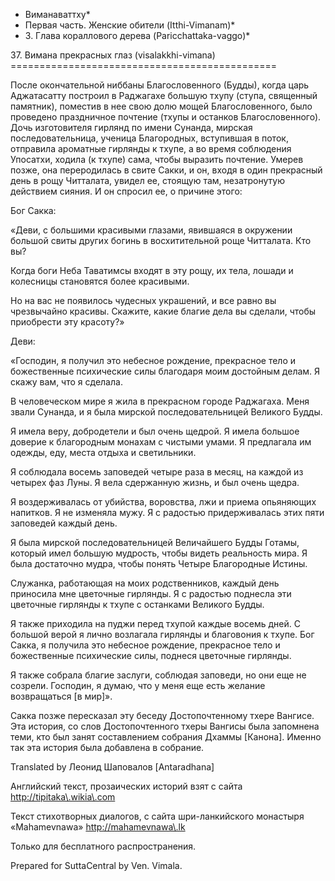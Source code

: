 * Виманаваттху*
* Первая часть\. Женские обители \(Itthi\-Vimanam\)*
* 3\. Глава кораллового дерева \(Paricchattaka\-vaggo\)*

37\. Вимана прекрасных глаз \(visalakkhi\-vimana\)
\=\=\=\=\=\=\=\=\=\=\=\=\=\=\=\=\=\=\=\=\=\=\=\=\=\=\=\=\=\=\=\=\=\=\=\=\=\=\=\=\=\=\=\=\=\=

После окончательной ниббаны Благословенного \(Будды\), когда царь Аджатасатту построил в Раджагахе большую тхупу \(ступа, священный памятник\), поместив в нее свою долю мощей Благословенного, было проведено праздничное почтение \(тхупы и останков Благословенного\)\. Дочь изготовителя гирлянд по имени Сунанда, мирская последовательница, ученица Благородных, вступившая в поток, отправила ароматные гирлянды к тхупе, а во время соблюдения Упосатхи, ходила \(к тхупе\) сама, чтобы выразить почтение\. Умерев позже, она переродилась в свите Сакки, и он, входя в один прекрасный день в рощу Читталата, увидел ее, стоящую там, незатронутую действием сияния\. И он спросил ее, о причине этого:

Бог Сакка:

«Деви, с большими красивыми глазами, явившаяся в окружении большой свиты других богинь в восхитительной роще Читталата\. Кто вы?

Когда боги Неба Таватимсы входят в эту рощу, их тела, лошади и колесницы становятся более красивыми\.

Но на вас не появилось чудесных украшений, и все равно вы чрезвычайно красивы\. Скажите, какие благие дела вы сделали, чтобы приобрести эту красоту?»

Деви:

«Господин, я получил это небесное рождение, прекрасное тело и божественные психические силы благодаря моим достойным делам\. Я скажу вам, что я сделала\.

В человеческом мире я жила в прекрасном городе Раджагаха\. Меня звали Сунанда, и я была мирской последовательницей Великого Будды\.

Я имела веру, добродетели и был очень щедрой\. Я имела большое доверие к благородным монахам с чистыми умами\. Я предлагала им одежды, еду, места отдыха и светильники\.

Я соблюдала восемь заповедей четыре раза в месяц, на каждой из четырех фаз Луны\. Я вела сдержанную жизнь, и был очень щедра\.

Я воздерживалась от убийства, воровства, лжи и приема опьяняющих напитков\. Я не изменяла мужу\. Я с радостью придерживалась этих пяти заповедей каждый день\.

Я была мирской последовательницей Величайшего Будды Готамы, который имел большую мудрость, чтобы видеть реальность мира\. Я была достаточно мудра, чтобы понять Четыре Благородные Истины\.

Служанка, работающая на моих родственников, каждый день приносила мне цветочные гирлянды\. Я с радостью поднесла эти цветочные гирлянды к тхупе с останками Великого Будды\.

Я также приходила на пуджи перед тхупой каждые восемь дней\. С большой верой я лично возлагала гирлянды и благовония к тхупе\. Бог Сакка, я получила это небесное рождение, прекрасное тело и божественные психические силы, поднеся цветочные гирлянды\.

Я также собрала благие заслуги, соблюдая заповеди, но они еще не созрели\. Господин, я думаю, что у меня еще есть желание возвращаться \[в мир\]»\.

Сакка позже пересказал эту беседу Достопочтенному тхере Вангисе\. Эта история, со слов Достопочтенного тхеры Вангисы была запомнена теми, кто был занят составлением собрания Дхаммы \[Канона\]\. Именно так эта история была добавлена в собрание\.

Translated by Леонид Шаповалов \[Antaradhana\]

Английский текст, прозаических историй взят с сайта <http://tipitaka\.wikia\.com>

Текст стихотворных диалогов, с сайта шри\-ланкийского монастыря «Mahamevnawa» <http://mahamevnawa\.lk>

Только для бесплатного распространения\.

Prepared for SuttaCentral by Ven\. Vimala\.